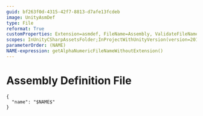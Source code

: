 ```yaml
---
guid: bf263f0d-4315-42f7-8813-d7afe13fcdeb
image: UnityAsmDef
type: File
reformat: True
customProperties: Extension=asmdef, FileName=Assembly, ValidateFileName=True
scopes: InUnityCSharpAssetsFolder;InProjectWithUnityVersion(version=2017.3)
parameterOrder: (NAME)
NAME-expression: getAlphaNumericFileNameWithoutExtension()
---
```


# Assembly Definition File

```
{
  "name": "$NAME$"
}
```